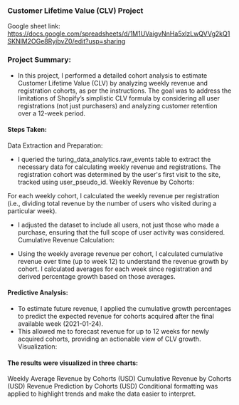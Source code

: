### Customer Lifetime Value (CLV) Project
Google sheet link: https://docs.google.com/spreadsheets/d/1M1UVaigvNnHa5xlzLwQVVg2kQ1SKNlM2OGe8RyibvZ0/edit?usp=sharing

### Project Summary: 
- In this project, I performed a detailed cohort analysis to estimate Customer Lifetime Value (CLV) by analyzing weekly revenue and registration cohorts, as per the instructions. The goal was to address the limitations of Shopify’s simplistic CLV formula by considering all user registrations (not just purchasers) and analyzing customer retention over a 12-week period.

#### Steps Taken:
Data Extraction and Preparation:

- I queried the turing_data_analytics.raw_events table to extract the necessary data for calculating weekly revenue and registrations.
The registration cohort was determined by the user's first visit to the site, tracked using user_pseudo_id.
Weekly Revenue by Cohorts:

For each weekly cohort, I calculated the weekly revenue per registration (i.e., dividing total revenue by the number of users who visited during a particular week).
- I adjusted the dataset to include all users, not just those who made a purchase, ensuring that the full scope of user activity was considered.
Cumulative Revenue Calculation:

- Using the weekly average revenue per cohort, I calculated cumulative revenue over time (up to week 12) to understand the revenue growth by cohort.
I calculated averages for each week since registration and derived percentage growth based on those averages.
#### Predictive Analysis:

- To estimate future revenue, I applied the cumulative growth percentages to predict the expected revenue for cohorts acquired after the final available week (2021-01-24).
- This allowed me to forecast revenue for up to 12 weeks for newly acquired cohorts, providing an actionable view of CLV growth.
Visualization:

#### The results were visualized in three charts:
Weekly Average Revenue by Cohorts (USD)
Cumulative Revenue by Cohorts (USD)
Revenue Prediction by Cohorts (USD)
Conditional formatting was applied to highlight trends and make the data easier to interpret.


